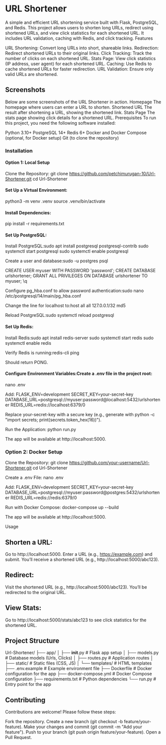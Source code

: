 # URL Shortener
A simple and efficient URL shortening service built with Flask, PostgreSQL, and Redis. This project allows users to shorten long URLs, redirect using shortened URLs, and view click statistics for each shortened URL. It includes URL validation, caching with Redis, and click tracking.
Features

URL Shortening: Convert long URLs into short, shareable links.
Redirection: Redirect shortened URLs to their original links.
Click Tracking: Track the number of clicks on each shortened URL.
Stats Page: View click statistics (IP address, user agent) for each shortened URL.
Caching: Use Redis to cache shortened URLs for faster redirection.
URL Validation: Ensure only valid URLs are shortened.

## Screenshots
Below are some screenshots of the URL Shortener in action.
Homepage
The homepage where users can enter a URL to shorten.
Shortened URL
The result after shortening a URL, showing the shortened link.
Stats Page
The stats page showing click details for a shortened URL.
Prerequisites
To run this project, you need the following software installed:

Python 3.10+
PostgreSQL 14+
Redis 6+
Docker and Docker Compose (optional, for Docker setup)
Git (to clone the repository)

### Installation
#### Option 1: Local Setup

Clone the Repository:
git clone https://github.com/petchimurugan-10/Url-Shortener.git
cd Url-Shortener


#### Set Up a Virtual Environment:
python3 -m venv .venv
source .venv/bin/activate


#### Install Dependencies:
pip install -r requirements.txt


#### Set Up PostgreSQL:

Install PostgreSQL:sudo apt install postgresql postgresql-contrib
sudo systemctl start postgresql
sudo systemctl enable postgresql


Create a user and database:sudo -u postgres psql

CREATE USER myuser WITH PASSWORD 'password';
CREATE DATABASE urlshortener;
GRANT ALL PRIVILEGES ON DATABASE urlshortener TO myuser;
\q


Configure pg_hba.conf to allow password authentication:sudo nano /etc/postgresql/14/main/pg_hba.conf

Change the line for localhost to:host    all             all             127.0.0.1/32            md5

Reload PostgreSQL:sudo systemctl reload postgresql




#### Set Up Redis:

Install Redis:sudo apt install redis-server
sudo systemctl start redis
sudo systemctl enable redis


Verify Redis is running:redis-cli ping

Should return PONG.


#### Configure Environment Variables:Create a .env file in the project root:
nano .env

Add:
FLASK_ENV=development
SECRET_KEY=your-secret-key
DATABASE_URL=postgresql://myuser:password@localhost:5432/urlshortener
REDIS_URL=redis://localhost:6379/0

Replace your-secret-key with a secure key (e.g., generate with python -c "import secrets; print(secrets.token_hex(16))").

Run the Application:
python run.py

The app will be available at http://localhost:5000.


### Option 2: Docker Setup

Clone the Repository:
git clone https://github.com/your-username/Url-Shortener.git
cd Url-Shortener


Create a .env File:
nano .env

Add:
FLASK_ENV=development
SECRET_KEY=your-secret-key
DATABASE_URL=postgresql://myuser:password@postgres:5432/urlshortener
REDIS_URL=redis://redis:6379/0


Run with Docker Compose:
docker-compose up --build

The app will be available at http://localhost:5000.


Usage

## Shorten a URL:

Go to http://localhost:5000.
Enter a URL (e.g., https://example.com) and submit.
You’ll receive a shortened URL (e.g., http://localhost:5000/abc123).


## Redirect:

Visit the shortened URL (e.g., http://localhost:5000/abc123).
You’ll be redirected to the original URL.


## View Stats:

Go to http://localhost:5000/stats/abc123 to see click statistics for the shortened URL.



## Project Structure
Url-Shortener/
├── app/
│   ├── __init__.py      # Flask app setup
│   ├── models.py        # Database models (Urls, Clicks)
│   ├── routes.py        # Application routes
│   ├── static/          # Static files (CSS, JS)
│   └── templates/       # HTML templates
├── .env.example         # Example environment file
├── Dockerfile           # Docker configuration for the app
├── docker-compose.yml   # Docker Compose configuration
├── requirements.txt     # Python dependencies
└── run.py               # Entry point for the app

## Contributing
Contributions are welcome! Please follow these steps:

Fork the repository.
Create a new branch (git checkout -b feature/your-feature).
Make your changes and commit (git commit -m "Add your feature").
Push to your branch (git push origin feature/your-feature).
Open a Pull Request.

